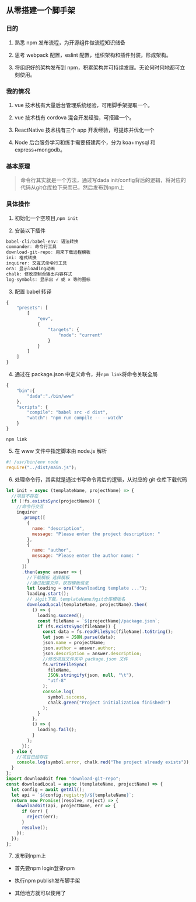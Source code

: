 ## 从零搭建一个脚手架

### 目的

1. 熟悉 npm 发布流程，为开源组件做流程知识储备

2. 思考 webpack 配置，eslint 配置，组织架构和插件封装，形成架构。

3. 将组织好的架构发布到 npm，积累架构并可持续发展。无论何时何地都可立刻使用。

### 我的情况

1. vue 技术栈有大量后台管理系统经验，可用脚手架提取一个。

2. vue 技术栈有 cordova 混合开发经验，可搭建一个。

3. ReactNative 技术栈有三个 app 开发经验，可提炼并优化一个

4. Node 后台服务学习和练手需要搭建两个，分为 koa+mysql 和 express+mongodb。

### 基本原理

> 命令行其实就是一个方法，通过写dada init/config背后的逻辑，将对应的代码从git仓库拉下来而已，然后发布到npm上



### 具体操作

1. 初始化一个空项目,`npm init`

2. 安装以下插件

```javascript
babel-cli/babel-env: 语法转换
commander: 命令行工具
download-git-repo: 用来下载远程模板
ini: 格式转换
inquirer: 交互式命令行工具
ora: 显示loading动画
chalk: 修改控制台输出内容样式
log-symbols: 显示出 √ 或 × 等的图标
```

3. 配置 babel 转译

```javascript
{
    "presets": [
        [
            "env",
            {
                "targets": {
                    "node": "current"
                }
            }
        ]
    ]
}

```

4. 通过在 package.json 中定义命令，并`npm link`将命令关联全局

```javascript
{
    "bin":{
        "dada":"./bin/www"
    },
    "scripts": {
        "compile": "babel src -d dist",
        "watch": "npm run compile -- --watch"
    }
}
```

`npm link`

5. 在 www 文件中指定脚本由 node.js 解析

```javascript
#! /usr/bin/env node
require("../dist/main.js");
```

6. 处理命令行，其实就是通过书写命令背后的逻辑，从对应的 git 仓库下载代码

```javascript
let init = async (templateName, projectName) => {
  //项目不存在
  if (!fs.existsSync(projectName)) {
    //命令行交互
    inquirer
      .prompt([
        {
          name: "description",
          message: "Please enter the project description: "
        },
        {
          name: "author",
          message: "Please enter the author name: "
        }
      ])
      .then(async answer => {
        //下载模板 选择模板
        //通过配置文件，获取模板信息
        let loading = ora("downloading template ...");
        loading.start();
        // 从git下载，templateName为git仓库模版名
        downloadLocal(templateName, projectName).then(
          () => {
            loading.succeed();
            const fileName = `${projectName}/package.json`;
            if (fs.existsSync(fileName)) {
              const data = fs.readFileSync(fileName).toString();
              let json = JSON.parse(data);
              json.name = projectName;
              json.author = answer.author;
              json.description = answer.description;
              //修改项目文件夹中 package.json 文件
              fs.writeFileSync(
                fileName,
                JSON.stringify(json, null, "\t"),
                "utf-8"
              );
              console.log(
                symbol.success,
                chalk.green("Project initialization finished!")
              );
            }
          },
          () => {
            loading.fail();
          }
        );
      });
  } else {
    //项目已经存在
    console.log(symbol.error, chalk.red("The project already exists"));
  }
};
import downloadGit from "download-git-repo";
const downloadLocal = async (templateName, projectName) => {
  let config = await getAll();
  let api = `${config.registry}/${templateName}`;
  return new Promise((resolve, reject) => {
    downloadGit(api, projectName, err => {
      if (err) {
        reject(err);
      }
      resolve();
    });
  });
};
```

7. 发布到npm上

- 首先要npm login登录npm

- 执行npm publish发布脚手架

- 其他地方就可以使用了

